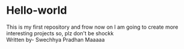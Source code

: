 # Hello-world

This is my first repository and frow now on I am going to create more interesting projects so, plz don't be shockk
<br>
Written by- Swechhya Pradhan Maaaaa
